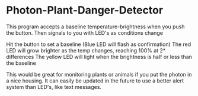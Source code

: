 # Photon-Plant-Danger-Detector
This program accepts a baseline temperature-brightness when you push the button. Then signals to you with LED's as conditions change

Hit the button to set a baseline (Blue LED will flash as confirmation)
The red LED will grow brighter as the temp changes, reaching 100% at 2* differences
The yellow LED will light when the brightness is half or less than the baseline

This would be great for monitoring plants or animals if you put the photon in a nice housing.
It can easily be updated in the future to use a better alert system than LED's, like text messages.

